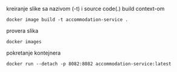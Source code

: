 kreiranje slike sa nazivom (-t) i source code(.) build context-om 
```
docker image build -t accommodation-service .
```
provera slika
```
docker images
```
pokretanje kontejnera
``` 
docker run --detach -p 8082:8082 accommodation-service:latest

```

